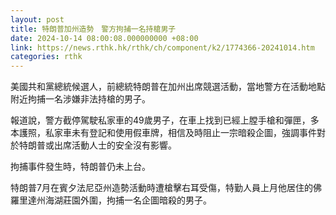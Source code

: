 ```yaml
---
layout: post
title: 特朗普加州造勢　警方拘捕一名持槍男子
date: 2024-10-14 08:00:08.000000000 +08:00
link: https://news.rthk.hk/rthk/ch/component/k2/1774366-20241014.htm
categories: rthk
---
```


美國共和黨總統候選人，前總統特朗普在加州出席競選活動，當地警方在活動地點附近拘捕一名涉嫌非法持槍的男子。

報道說，警方截停駕駛私家車的49歲男子，在車上找到已經上膛手槍和彈匣，多本護照，私家車未有登記和使用假車牌，相信及時阻止一宗暗殺企圖，強調事件對於特朗普或出席活動人士的安全沒有影響。

拘捕事件發生時，特朗普仍未上台。

特朗普7月在賓夕法尼亞州造勢活動時遭槍擊右耳受傷，特勤人員上月他居住的佛羅里達州海湖莊園外圍，拘捕一名企圖暗殺的男子。
